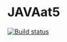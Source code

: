 # JAVAat5
[![Build status](https://ci.appveyor.com/api/projects/status/ksclbimj4n991o7u?svg=true)](https://ci.appveyor.com/project/uasmirnova/javaat5)
